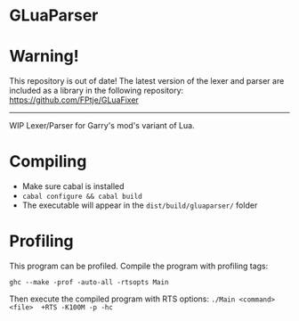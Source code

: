 GLuaParser
==========

# Warning! 
This repository is out of date! The latest version of the lexer and parser are included as a library in the following repository:
https://github.com/FPtje/GLuaFixer

-------

WIP Lexer/Parser for Garry's mod's variant of Lua.

# Compiling

- Make sure cabal is installed
- `cabal configure && cabal build`
- The executable will appear in the `dist/build/gluaparser/` folder

# Profiling
This program can be profiled. Compile the program with profiling tags:

`ghc --make -prof -auto-all -rtsopts Main`

Then execute the compiled program with RTS options:
`./Main <command> <file>  +RTS -K100M -p -hc`
